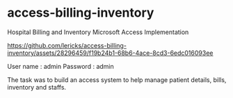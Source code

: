 # access-billing-inventory
Hospital Billing and Inventory Microsoft Access Implementation

https://github.com/lericks/access-billing-inventory/assets/28296459/f19b24b1-68b6-4ace-8cd3-6edc016093ee

User name : admin
Password : admin

The task was to build an access system to help manage patient details, bills, inventory and staffs.

